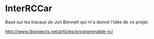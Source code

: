 InterRCCar
==========

Basé sur les travaux de Jon Bennett qui m'a donné l'idée de ce projet.

http://www.jbprojects.net/articles/programmable-rc/













